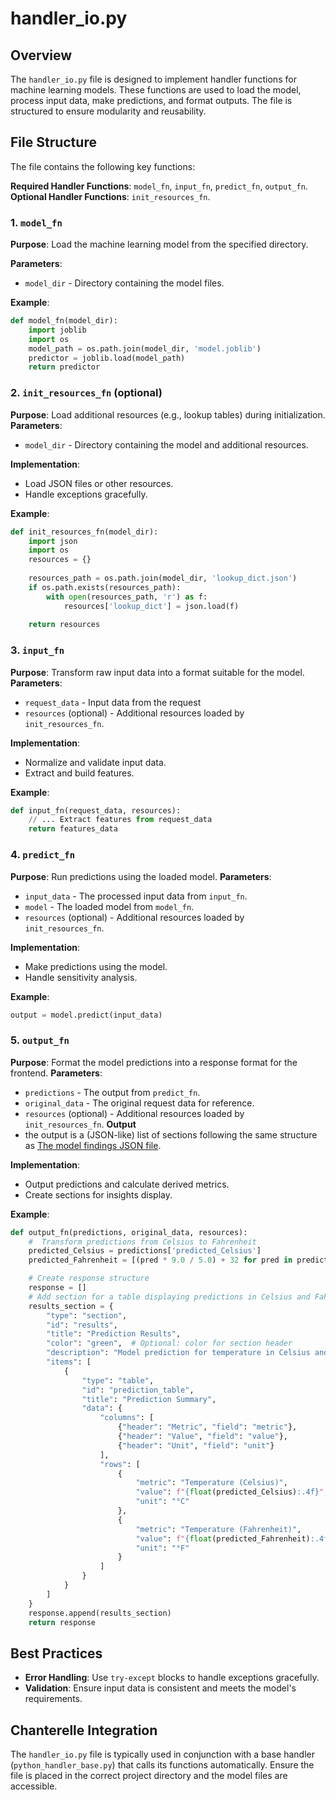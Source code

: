 # handler_io.py

## Overview
The `handler_io.py` file is designed to implement handler functions for machine learning models. These functions are used to load the model, process input data, make predictions, and format outputs. The file is structured to ensure modularity and reusability.

## File Structure
The file contains the following key functions:

**Required Handler Functions**: `model_fn`, `input_fn`, `predict_fn`, `output_fn`.
**Optional Handler Functions**: `init_resources_fn`.

### 1. `model_fn`
**Purpose**: Load the machine learning model from the specified directory.

**Parameters**: 
- `model_dir` - Directory containing the model files.

**Example**:
```python
def model_fn(model_dir):
    import joblib
    import os
    model_path = os.path.join(model_dir, 'model.joblib')
    predictor = joblib.load(model_path)
    return predictor
```

### 2. `init_resources_fn` (optional)
**Purpose**: Load additional resources (e.g., lookup tables) during initialization.
**Parameters**: 
- `model_dir` - Directory containing the model and additional resources.

**Implementation**:
- Load JSON files or other resources.
- Handle exceptions gracefully.

**Example**:
```python
def init_resources_fn(model_dir):
    import json
    import os
    resources = {}
    
    resources_path = os.path.join(model_dir, 'lookup_dict.json')
    if os.path.exists(resources_path):
        with open(resources_path, 'r') as f:
            resources['lookup_dict'] = json.load(f)
    
    return resources
```

### 3. `input_fn`
**Purpose**: Transform raw input data into a format suitable for the model.
**Parameters**: 
- `request_data` - Input data from the request 
- `resources` (optional) - Additional resources loaded by `init_resources_fn`.

**Implementation**:
- Normalize and validate input data.
- Extract and build features.

**Example**:
```python
def input_fn(request_data, resources):
    // ... Extract features from request_data
    return features_data
```

### 4. `predict_fn`
**Purpose**: Run predictions using the loaded model.
**Parameters**:
- `input_data` - The processed input data from `input_fn`.
- `model` - The loaded model from `model_fn`.
- `resources` (optional) - Additional resources loaded by `init_resources_fn`.

**Implementation**:
- Make predictions using the model.
- Handle sensitivity analysis.

**Example**:
```python
output = model.predict(input_data)
```

### 5. `output_fn`
**Purpose**: Format the model predictions into a response format for the frontend.
**Parameters**:
- `predictions` - The output from `predict_fn`.
- `original_data` - The original request data for reference.
- `resources` (optional) - Additional resources loaded by `init_resources_fn`.
**Output**
- the output is a (JSON-like) list of sections following the same structure as [The model findings JSON file](./model_findings.md).

**Implementation**:
- Output predictions and calculate derived metrics.
- Create sections for insights display.

**Example**:
```python
def output_fn(predictions, original_data, resources):
    #  Transform predictions from Celsius to Fahrenheit
    predicted_Celsius = predictions['predicted_Celsius']
    predicted_Fahrenheit = [(pred * 9.0 / 5.0) + 32 for pred in predicted_Celsius]

    # Create response structure
    response = []
    # Add section for a table displaying predictions in Celsius and Fahrenheit
    results_section = {
        "type": "section",
        "id": "results",
        "title": "Prediction Results",
        "color": "green",  # Optional: color for section header
        "description": "Model prediction for temperature in Celsius and Fahrenheit.",
        "items": [
            {
                "type": "table",
                "id": "prediction_table",
                "title": "Prediction Summary",
                "data": {
                    "columns": [
                        {"header": "Metric", "field": "metric"},
                        {"header": "Value", "field": "value"},
                        {"header": "Unit", "field": "unit"}
                    ],
                    "rows": [
                        {
                            "metric": "Temperature (Celsius)",
                            "value": f"{float(predicted_Celsius):.4f}",
                            "unit": "°C"
                        },
                        {
                            "metric": "Temperature (Fahrenheit)",
                            "value": f"{float(predicted_Fahrenheit):.4f}",
                            "unit": "°F"
                        }
                    ]
                }
            }
        ]
    }
    response.append(results_section)
    return response
```

## Best Practices
- **Error Handling**: Use `try-except` blocks to handle exceptions gracefully.
- **Validation**: Ensure input data is consistent and meets the model's requirements.

## Chanterelle Integration
The `handler_io.py` file is typically used in conjunction with a base handler (`python_handler_base.py`) that calls its functions automatically. Ensure the file is placed in the correct project directory and the model files are accessible.

